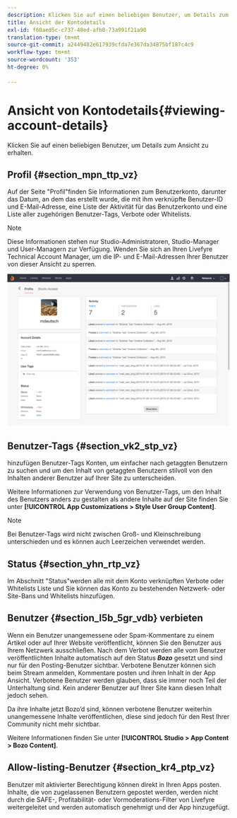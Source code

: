 ```yaml
---
description: Klicken Sie auf einen beliebigen Benutzer, um Details zum Ansicht zu erhalten.
title: Ansicht der Kontodetails
exl-id: f60aed5c-c737-48ed-afb8-73a991f21a90
translation-type: tm+mt
source-git-commit: a2449482e617939cfda7e367da34875bf187c4c9
workflow-type: tm+mt
source-wordcount: '353'
ht-degree: 0%

---
```


# Ansicht von Kontodetails{#viewing-account-details}

Klicken Sie auf einen beliebigen Benutzer, um Details zum Ansicht zu erhalten.

## Profil {#section_mpn_ttp_vz}

Auf der Seite &quot;Profil&quot;finden Sie Informationen zum Benutzerkonto, darunter das Datum, an dem das  erstellt wurde, die mit ihm verknüpfte Benutzer-ID und E-Mail-Adresse, eine Liste der Aktivität für das Benutzerkonto und eine Liste aller zugehörigen Benutzer-Tags, Verbote oder Whitelists.

>[!NOTE]
>
>Diese Informationen stehen nur Studio-Administratoren, Studio-Manager und User-Managern zur Verfügung. Wenden Sie sich an Ihren Livefyre Technical Account Manager, um die IP- und E-Mail-Adressen Ihrer Benutzer von dieser Ansicht zu sperren.

![](assets/UsersProfile-1024x699.png)

## Benutzer-Tags {#section_vk2_stp_vz}

hinzufügen Benutzer-Tags Konten, um einfacher nach getaggten Benutzern zu suchen und um den Inhalt von getaggten Benutzern stilvoll von den Inhalten anderer Benutzer auf Ihrer Site zu unterscheiden.

Weitere Informationen zur Verwendung von Benutzer-Tags, um den Inhalt des Benutzers anders zu gestalten als andere Inhalte auf der Site finden Sie unter **[!UICONTROL App Customizations > Style User Group Content]**.

>[!NOTE]
>
>Bei Benutzer-Tags wird nicht zwischen Groß- und Kleinschreibung unterschieden und es können auch Leerzeichen verwendet werden.

## Status {#section_yhn_rtp_vz}

Im Abschnitt &quot;Status&quot;werden alle mit dem Konto verknüpften Verbote oder Whitelists Liste und Sie können das Konto zu bestehenden Netzwerk- oder Site-Bans und Whitelists hinzufügen.

## Benutzer {#section_l5b_5gr_vdb} verbieten

Wenn ein Benutzer unangemessene oder Spam-Kommentare zu einem Artikel oder auf Ihrer Website veröffentlicht, können Sie den Benutzer aus Ihrem Netzwerk ausschließen. Nach dem Verbot werden alle vom Benutzer veröffentlichten Inhalte automatisch auf den Status ***Bozo*** gesetzt und sind nur für den Posting-Benutzer sichtbar. Verbotene Benutzer können sich beim Stream anmelden, Kommentare posten und ihren Inhalt in der App Ansicht. Verbotene Benutzer werden glauben, dass sie immer noch Teil der Unterhaltung sind. Kein anderer Benutzer auf Ihrer Site kann diesen Inhalt jedoch sehen.

Da ihre Inhalte jetzt Bozo’d sind, können verbotene Benutzer weiterhin unangemessene Inhalte veröffentlichen, diese sind jedoch für den Rest Ihrer Community nicht mehr sichtbar.

Weitere Informationen finden Sie unter **[!UICONTROL Studio > App Content > Bozo Content]**.

## Allow-listing-Benutzer {#section_kr4_ptp_vz}

Benutzer mit aktivierter Berechtigung können direkt in Ihren Apps posten. Inhalte, die von zugelassenen Benutzern gepostet werden, werden nicht durch die SAFE-, Profitabilität- oder Vormoderations-Filter von Livefyre weitergeleitet und werden automatisch genehmigt und der App hinzugefügt.
